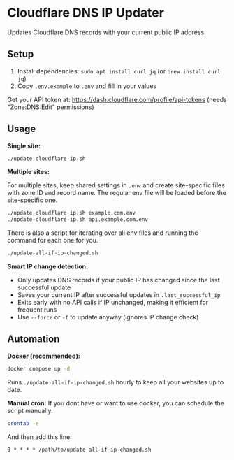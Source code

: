 # Cloudflare DNS IP Updater

Updates Cloudflare DNS records with your current public IP address.

## Setup

1. Install dependencies: `sudo apt install curl jq` (or `brew install curl jq`)
2. Copy `.env.example` to `.env` and fill in your values

Get your API token at: https://dash.cloudflare.com/profile/api-tokens (needs "Zone:DNS:Edit" permissions)

## Usage

**Single site:**
```bash
./update-cloudflare-ip.sh
```

**Multiple sites:**

For multiple sites, keep shared settings in `.env` and create site-specific files with zone ID and record name.
The regular env file will be loaded before the site-specific one.

```bash
./update-cloudflare-ip.sh example.com.env
./update-cloudflare-ip.sh api.example.com.env
```

There is also a script for iterating over all env files and running the command for each one for you.
```bash
./update-all-if-ip-changed.sh
```

**Smart IP change detection:**
- Only updates DNS records if your public IP has changed since the last successful update
- Saves your current IP after successful updates in `.last_successful_ip`
- Exits early with no API calls if IP unchanged, making it efficient for frequent runs
- Use `--force` or `-f` to update anyway (ignores IP change check)

## Automation

**Docker (recommended):**
```bash
docker compose up -d
```

Runs `./update-all-if-ip-changed.sh` hourly to keep all your websites up to date.

**Manual cron:**
If you dont have or want to use docker, you can schedule the script manually.

```bash
crontab -e
```

And then add this line:
```text
0 * * * * /path/to/update-all-if-ip-changed.sh
```